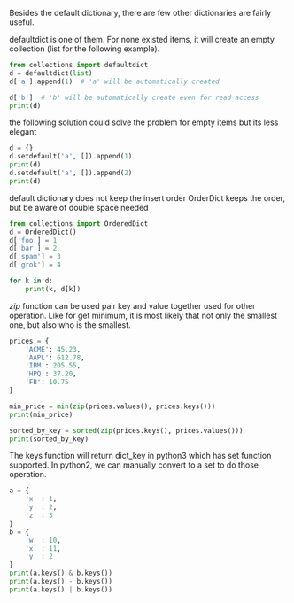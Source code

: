 Besides the default dictionary, there are few other dictionaries are fairly useful.


defaultdict is one of them.
For none existed items, it will create an empty collection (list for the following example).
```python
from collections import defaultdict
d = defaultdict(list)
d['a'].append(1)  # 'a' will be automatically created

d['b']  # 'b' will be automatically create even for read access
print(d)


```

the following solution could solve the problem for empty items
but its less elegant
```python
d = {}
d.setdefault('a', []).append(1)
print(d)
d.setdefault('a', []).append(2)
print(d)


```

default dictionary does not keep the insert order
OrderDict keeps the order, but be aware of double space needed
```python
from collections import OrderedDict
d = OrderedDict()
d['foo'] = 1
d['bar'] = 2
d['spam'] = 3
d['grok'] = 4

for k in d:
    print(k, d[k])


```

*zip* function can be used pair key and value together used for other operation.
Like for get minimum, it is most likely that not only the smallest one, but also who is the smallest.
```python
prices = {
    'ACME': 45.23,
    'AAPL': 612.78,
    'IBM': 205.55,
    'HPQ': 37.20,
    'FB': 10.75
}

min_price = min(zip(prices.values(), prices.keys()))
print(min_price)

sorted_by_key = sorted(zip(prices.keys(), prices.values()))
print(sorted_by_key)


```

The keys function will return dict_key in python3 which has set function supported.
In python2, we can manually convert to a set to do those operation.
```python
a = {
    'x' : 1,
    'y' : 2,
    'z' : 3
}
b = {
    'w' : 10,
    'x' : 11,
    'y' : 2
}
print(a.keys() & b.keys())
print(a.keys() - b.keys())
print(a.keys() | b.keys())
```
